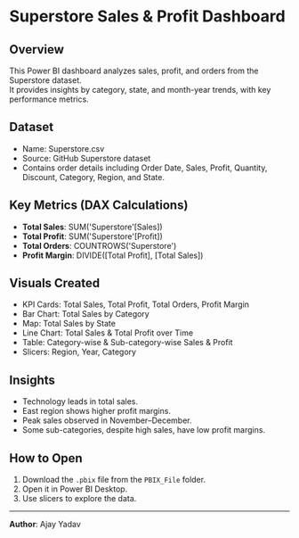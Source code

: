 # Superstore Sales & Profit Dashboard

## Overview
This Power BI dashboard analyzes sales, profit, and orders from the Superstore dataset.  
It provides insights by category, state, and month-year trends, with key performance metrics.

## Dataset
- Name: Superstore.csv
- Source: GitHub Superstore dataset
- Contains order details including Order Date, Sales, Profit, Quantity, Discount, Category, Region, and State.

## Key Metrics (DAX Calculations)
- **Total Sales**: SUM('Superstore'[Sales])
- **Total Profit**: SUM('Superstore'[Profit])
- **Total Orders**: COUNTROWS('Superstore')
- **Profit Margin**: DIVIDE([Total Profit], [Total Sales])

## Visuals Created
- KPI Cards: Total Sales, Total Profit, Total Orders, Profit Margin
- Bar Chart: Total Sales by Category
- Map: Total Sales by State
- Line Chart: Total Sales & Total Profit over Time
- Table: Category-wise & Sub-category-wise Sales & Profit
- Slicers: Region, Year, Category

## Insights
- Technology leads in total sales.
- East region shows higher profit margins.
- Peak sales observed in November–December.
- Some sub-categories, despite high sales, have low profit margins.

## How to Open
1. Download the `.pbix` file from the `PBIX_File` folder.
2. Open it in Power BI Desktop.
3. Use slicers to explore the data.

---

**Author**: Ajay Yadav  
